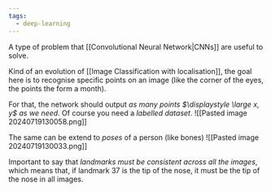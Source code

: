 ```yaml
---
tags:
  - deep-learning
---
```

A type of problem that [[Convolutional Neural Network|CNNs]] are useful to solve.

Kind of an evolution of [[Image Classification with localisation]], the goal here is to recognise specific points on an image (like the corner of the eyes, the points the form a month).

For that, the network should output *as many points $\displaystyle \large x, y$ as we need*. Of course you need a *labelled dataset*.
![[Pasted image 20240719130058.png]]

The same can be extend to *poses* of a person (like bones)
![[Pasted image 20240719130033.png]]

Important to say that *landmarks must be consistent across all the images*, which means that, if landmark 37 is the tip of the nose, it must be the tip of the nose in all images.
